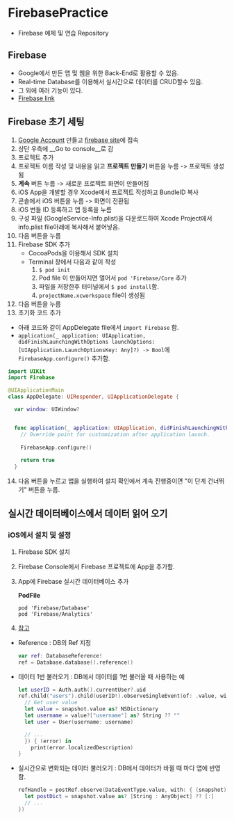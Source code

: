 # FirebasePractice

* Firebase 예제 및 연습 Repository

## Firebase

* Google에서 만든 앱 및 웹을 위한 Back-End로 활용할 수 있음.
* Real-time Database를 이용해서 실시간으로 데이터를 CRUD할수 있음.
* 그 외에 여러 기능이 있다.
* [Firebase link](https://firebase.google.com/)


## Firebase 초기 세팅

1. [Google Account](https://support.google.com/mail/answer/56256?hl=ko) 만들고 [firebase site](https://firebase.google.com/)에 접속
2. 상단 우측에 __Go to console__로 감
3. 프로젝트 추가
4. 프로젝트 이름 작성 및 내용을 읽고 __프로젝트 만들기__ 버튼을 누름 -> 프로젝트 생성됨
5. __계속__ 버튼 누름 -> 새로운 프로젝트 화면이 만들어짐
6. iOS App을 개발할 경우 Xcode에서 프로젝트 작성하고 BundleID 복사
7. 콘솔에서 iOS 버튼을 누름 -> 화면이 전환됨
8. iOS 번들 ID 등록하고 앱 등록을 누름
9. 구성 파일 (GoogleService-Info.plist)을 다운로드하여 Xcode Project에서 info.plist file아래에 복사해서 붙어넣음.
10. 다음 버튼을 누름
11. Firebase SDK 추가
    * CocoaPods을 이용해서 SDK 설치
    * Terminal 창에서 다음과 같이 작성
       1. `$ pod init`
       2. Pod file 이 만들어지면 열어서 `pod 'Firebase/Core` 추가
       3. 파일을 저장한후 터미널에서 `$ pod install`함.
       4. `projectName.xcworkspace` file이 생성됨
12. 다음 버튼을 누름
13. 초기화 코드 추가
   * 아래 코드와 같이 AppDelegate file에서 `import Firebase` 함.
   * `application(_ application: UIApplication, didFinishLaunchingWithOptions launchOptions: [UIApplication.LaunchOptionsKey: Any]?) -> Bool`에 `FirebaseApp.configure()` 추가함.

```Swift
import UIKit
import Firebase

@UIApplicationMain
class AppDelegate: UIResponder, UIApplicationDelegate {

  var window: UIWindow?


  func application(_ application: UIApplication, didFinishLaunchingWithOptions launchOptions: [UIApplication.LaunchOptionsKey: Any]?) -> Bool {
    // Override point for customization after application launch.
    
    FirebaseApp.configure()
    
    return true
  }
```

14. 다음 버튼을 누르고 앱을 실행하여 설치 확인에서 계속 진행중이면 "이 단계 건너뛰기"  버튼을 누름.
 

## 실시간 데이터베이스에서 데이터 읽어 오기

### iOS에서 설치 및 설정

1. Firebase SDK 설치
2. Firebase Console에서 Firebase 프로젝트에 App을 추가함.
3. App에 Firebase 실시간 데이터베이스 추가
   
   __PodFile__
   
   ```
   pod 'Firebase/Database'
   pod 'Firebase/Analytics'
   ```
   
4. [참고](https://firebase.google.com/docs/database/ios/start?hl=ko) 

* Reference : DB의 Ref 지정
	
	```Swift
	var ref: DatabaseReference!
	ref = Database.database().reference()
	```

* 데이터 1번 불러오기 : DB에서 데이터를 1번 불러올 때 사용하는 예
	
	

	```Swift
	let userID = Auth.auth().currentUser?.uid
	ref.child("users").child(userID!).observeSingleEvent(of: .value, with: { (snapshot) in
	  // Get user value
	  let value = snapshot.value as? NSDictionary
	  let username = value?["username"] as? String ?? ""
	  let user = User(username: username)
	
	  // ...
	  }) { (error) in
	    print(error.localizedDescription)
	}
	```

* 실시간으로 변화되는 데이터 불러오기 : DB에서 데이터가 바뀔 때 마다 앱에 반영함.

	```Swift
	refHandle = postRef.observe(DataEventType.value, with: { (snapshot) in
	  let postDict = snapshot.value as? [String : AnyObject] ?? [:]
	  // ...
	})
	```

